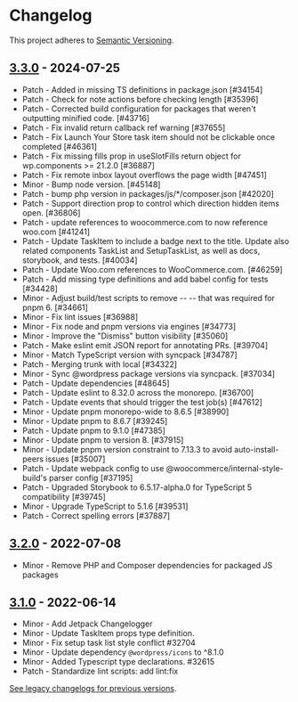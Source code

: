 # Changelog 

This project adheres to [Semantic Versioning](https://semver.org/spec/v2.0.0.html).

## [3.3.0](https://www.npmjs.com/package/@woocommerce/experimental/v/3.3.0) - 2024-07-25 

-   Patch - Added in missing TS definitions in package.json [#34154]
-   Patch - Check for note actions before checking length [#35396]
-   Patch - Corrected build configuration for packages that weren't outputting minified code. [#43716]
-   Patch - Fix invalid return callback ref warning [#37655]
-   Patch - Fix Launch Your Store task item should not be clickable once completed [#46361]
-   Patch - Fix missing fills prop in useSlotFills return object for wp.components >= 21.2.0 [#36887]
-   Patch - Fix remote inbox layout overflows the page width [#47451]
-   Minor - Bump node version. [#45148]
-   Patch - bump php version in packages/js/*/composer.json [#42020]
-   Patch - Support direction prop to control which direction hidden items open. [#36806]
-   Patch - update references to woocommerce.com to now reference woo.com [#41241]
-   Patch - Update TaskItem to include a badge next to the title. Update also related components TaskList and SetupTaskList, as well as docs, storybook, and tests. [#40034]
-   Patch - Update Woo.com references to WooCommerce.com. [#46259]
-   Patch - Add missing type definitions and add babel config for tests [#34428]
-   Minor - Adjust build/test scripts to remove -- -- that was required for pnpm 6. [#34661]
-   Minor - Fix lint issues [#36988]
-   Minor - Fix node and pnpm versions via engines [#34773]
-   Minor - Improve the "Dismiss" button visibility [#35060]
-   Patch - Make eslint emit JSON report for annotating PRs. [#39704]
-   Minor - Match TypeScript version with syncpack [#34787]
-   Patch - Merging trunk with local [#34322]
-   Minor - Sync @wordpress package versions via syncpack. [#37034]
-   Patch - Update dependencies [#48645]
-   Patch - Update eslint to 8.32.0 across the monorepo. [#36700]
-   Patch - Update events that should trigger the test job(s) [#47612]
-   Minor - Update pnpm monorepo-wide to 8.6.5 [#38990]
-   Minor - Update pnpm to 8.6.7 [#39245]
-   Patch - Update pnpm to 9.1.0 [#47385]
-   Minor - Update pnpm to version 8. [#37915]
-   Minor - Update pnpm version constraint to 7.13.3 to avoid auto-install-peers issues [#35007]
-   Patch - Update webpack config to use @woocommerce/internal-style-build's parser config [#37195]
-   Patch - Upgraded Storybook to 6.5.17-alpha.0 for TypeScript 5 compatibility [#39745]
-   Minor - Upgrade TypeScript to 5.1.6 [#39531]
-   Patch - Correct spelling errors [#37887]

## [3.2.0](https://www.npmjs.com/package/@woocommerce/experimental/v/3.2.0) - 2022-07-08 

-   Minor - Remove PHP and Composer dependencies for packaged JS packages

## [3.1.0](https://www.npmjs.com/package/@woocommerce/experimental/v/3.1.0) - 2022-06-14 

-   Minor - Add Jetpack Changelogger
-   Minor - Update TaskItem props type definition.
-   Minor - Fix setup task list style conflict #32704
-   Minor - Update dependency `@wordpress/icons` to ^8.1.0
-   Minor - Added Typescript type declarations. #32615
-   Patch - Standardize lint scripts: add lint:fix

[See legacy changelogs for previous versions](https://github.com/woocommerce/woocommerce/blob/68581955106947918d2b17607a01bdfdf22288a9/packages/js/experimental/CHANGELOG.md).

